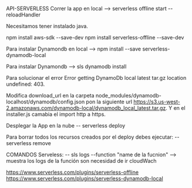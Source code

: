 API-SERVERLESS
Correr la app en local --> serverless offline start --reloadHandler

Necesitamos tener instalado java.

npm install aws-sdk --save-dev npm install serverless-offline --save-dev

Para instalar Dynamondb en local --> npm install --save serverless-dynamodb-local

Para instalar Dynamondb  --> sls dynamodb install

Para solucionar el error Error getting DynamoDb local latest tar.gz location undefined: 403.

Modifica download_url en la carpeta node_modules/dynamodb-localhost/dynamodb/config.json 
pon la siguiente url https://s3.us-west-2.amazonaws.com/dynamodb-local/dynamodb_local_latest.tar.gz.
Y en el installer.js camabia el import http a https.


Desplegar la App en la nube
-- serverless deploy 

Para borrar todos los recursos creados por el deploy debes ejecutar:
-- serverless remove

COMANDOS Serveless:
    -- sls logs --function "name de la fucnion" --> muestra los logs de la función son necesidad de ir 
                                                    cloudWach

https://www.serverless.com/plugins/serverless-offline
https://www.serverless.com/plugins/serverless-dynamodb-local
